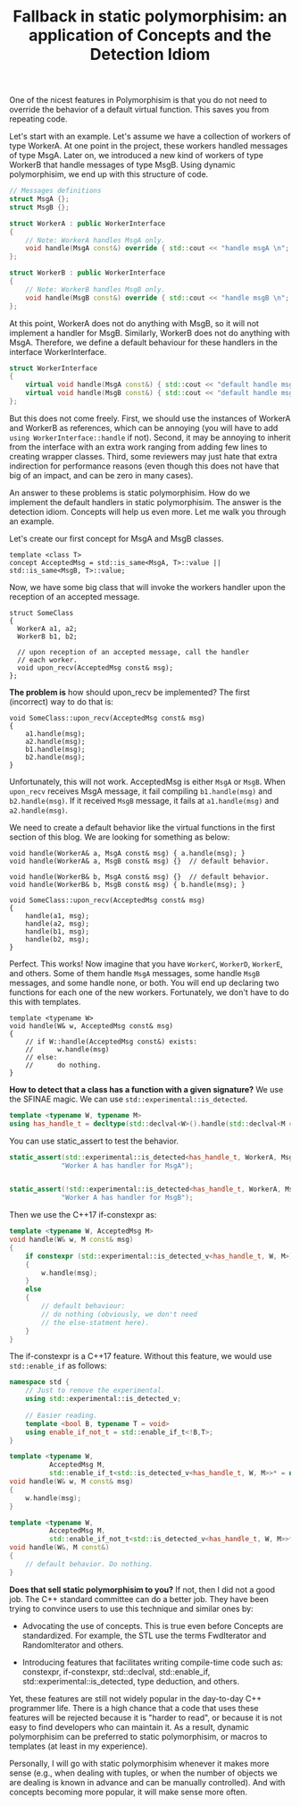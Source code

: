 ﻿---
layout: post
title: "Fallback in static polymorphisim: an application of Concepts and  the Detection Idiom"
categories: algorithms
keywords: algorithms
---

One of the nicest features in Polymorphisim is that you do not need to override the behavior of a default virtual function. This saves you from repeating code. 

Let's start with an example. Let's assume we have a collection of workers of type WorkerA. At one point in the project, these workers handled messages of type MsgA. Later on, we introduced a new kind of workers of type WorkerB that handle messages of type MsgB. Using dynamic polymorphisim, we end up with this structure of code. 

```cpp
// Messages definitions
struct MsgA {}; 
struct MsgB {}; 
```

```cpp
struct WorkerA : public WorkerInterface
{
    // Note: WorkerA handles MsgA only. 
    void handle(MsgA const&) override { std::cout << "handle msgA \n"; }
};

struct WorkerB : public WorkerInterface
{
    // Note: WorkerB handles MsgB only. 
    void handle(MsgB const&) override { std::cout << "handle msgB \n"; }
};
```

At this point, WorkerA does not do anything with MsgB, so it will not implement a handler for MsgB. Similarly, WorkerB does not do anything with MsgA. Therefore, we define a default behaviour for these handlers in the interface WorkerInterface. 

```cpp
struct WorkerInterface 
{
    virtual void handle(MsgA const&) { std::cout << "default handle msgA\n"; }
    virtual void handle(MsgB const&) { std::cout << "default handle msgB\n"; }
}; 
```

But this does not come freely. First, we should use the instances of WorkerA and WorkerB as references, which can be annoying (you will have to add ```using WorkerInterface::handle``` if not). Second, it may be annoying to inherit from the interface with an extra work ranging from adding few lines to creating wrapper classes. Third, some reviewers may just hate that extra indirection for performance reasons (even though this does not have that big of an impact, and can be zero in many cases).

An answer to these problems is static polymorphisim. How do we implement the default handlers in static polymorphisim. The answer is the detection idiom. Concepts will help us even more. Let me walk you through an example. 

Let's create our first concept for MsgA and MsgB classes. 

```
template <class T>
concept AcceptedMsg = std::is_same<MsgA, T>::value || std::is_same<MsgB, T>::value;
```

Now, we have some big class that will invoke the workers handler upon the reception of an accepted message. 

```
struct SomeClass
{
  WorkerA a1, a2; 
  WorkerB b1, b2; 
  
  // upon reception of an accepted message, call the handler 
  // each worker. 
  void upon_recv(AcceptedMsg const& msg); 
};
```

**The problem is** how should upon_recv be implemented? The first (incorrect) way to do that is: 

```
void SomeClass::upon_recv(AcceptedMsg const& msg)
{
    a1.handle(msg); 
    a2.handle(msg); 
    b1.handle(msg); 
    b2.handle(msg);
}
```

Unfortunately, this will not work. AcceptedMsg is either ``MsgA`` or ``MsgB``. When ``upon_recv`` receives MsgA message, it fail compiling ```b1.handle(msg)``` and ```b2.handle(msg)```. If it received ``MsgB`` message, it fails at ``a1.handle(msg)`` and ``a2.handle(msg)``. 

We need to create a default behavior like the virtual functions in the first section of this blog. We are looking for something as below: 

```
void handle(WorkerA& a, MsgA const& msg) { a.handle(msg); }
void handle(WorkerA& a, MsgB const& msg) {}  // default behavior. 

void handle(WorkerB& b, MsgA const& msg) {}  // default behavior. 
void handle(WorkerB& b, MsgB const& msg) { b.handle(msg); }

void SomeClass::upon_recv(AcceptedMsg const& msg)
{
    handle(a1, msg); 
    handle(a2, msg); 
    handle(b1, msg); 
    handle(b2, msg);
}
```

Perfect. This works! Now imagine that you have ``WorkerC``, ``WorkerD``, ``WorkerE``, and others. Some of them handle ``MsgA`` messages, some handle ``MsgB`` messages, and some handle none, or both. You will end up declaring two functions for each one of the new workers. Fortunately, we don't have to do this with templates. 

```
template <typename W> 
void handle(W& w, AcceptedMsg const& msg)
{
    // if W::handle(AcceptedMsg const&) exists: 
    //      w.handle(msg)
    // else:
    //      do nothing. 
}
```

**How to detect that a class has a function with a given signature?** We use the SFINAE magic. We can use ``std::experimental::is_detected``. 

```cpp
template <typename W, typename M> 
using has_handle_t = decltype(std::declval<W>().handle(std::declval<M const&>())); 
```

You can use static_assert to test the behavior. 
```cpp
static_assert(std::experimental::is_detected<has_handle_t, WorkerA, MsgA>::value, 
             "Worker A has handler for MsgA");


static_assert(!std::experimental::is_detected<has_handle_t, WorkerA, MsgB>::value, 
             "Worker A has handler for MsgB");
```

Then we use the C++17 if-constexpr as:

```cpp
template <typename W, AcceptedMsg M> 
void handle(W& w, M const& msg)
{
    if constexpr (std::experimental::is_detected_v<has_handle_t, W, M>) 
    {
        w.handle(msg);
    }
    else 
    { 
        // default behaviour: 
        // do nothing (obviously, we don't need 
        // the else-statment here).    
    }
}
```

The if-constexpr is a C++17 feature. Without this feature, we would use ``std::enable_if`` as follows: 

```cpp
namespace std {
    // Just to remove the experimental. 
    using std::experimental::is_detected_v;
    
    // Easier reading. 
    template <bool B, typename T = void>
    using enable_if_not_t = std::enable_if_t<!B,T>; 
}
```

```cpp
template <typename W, 
          AcceptedMsg M, 
          std::enable_if_t<std::is_detected_v<has_handle_t, W, M>>* = nullptr>
void handle(W& w, M const& msg)
{
    w.handle(msg);    
}

template <typename W, 
          AcceptedMsg M, 
          std::enable_if_not_t<std::is_detected_v<has_handle_t, W, M>>* = nullptr>
void handle(W&, M const&)
{
    // default behavior. Do nothing. 
}
```

**Does that sell static polymorphisim to you?** If not, then I did not a good job. The C++ standard committee can do a better job. They have been trying to convince users to use this technique and similar ones by: 
* Advocating the use of concepts. This is true even before Concepts are standardized. For example, the STL use the terms FwdIterator and RandomIterator and others. 

* Introducing features that facilitates writing compile-time code such as: constexpr, if-constexpr, std::declval, std::enable_if, std::experimental::is_detected, type deduction, and others. 


Yet, these features are still not widely popular in the day-to-day C++ programmer life. There is a high chance that a code that uses these features will be rejected because it is "harder to read", or because it is not easy to find developers who can maintain it. As a result, dynamic polymorphisim can be preferred to static polymorphisim, or macros  to templates (at least in my experience). 



Personally, I will go with static polymorphisim whenever it makes more sense (e.g., when dealing with tuples, or when the number of objects we are dealing is known in advance and can be manually controlled).  And with concepts becoming more popular, it will make sense more often. 












